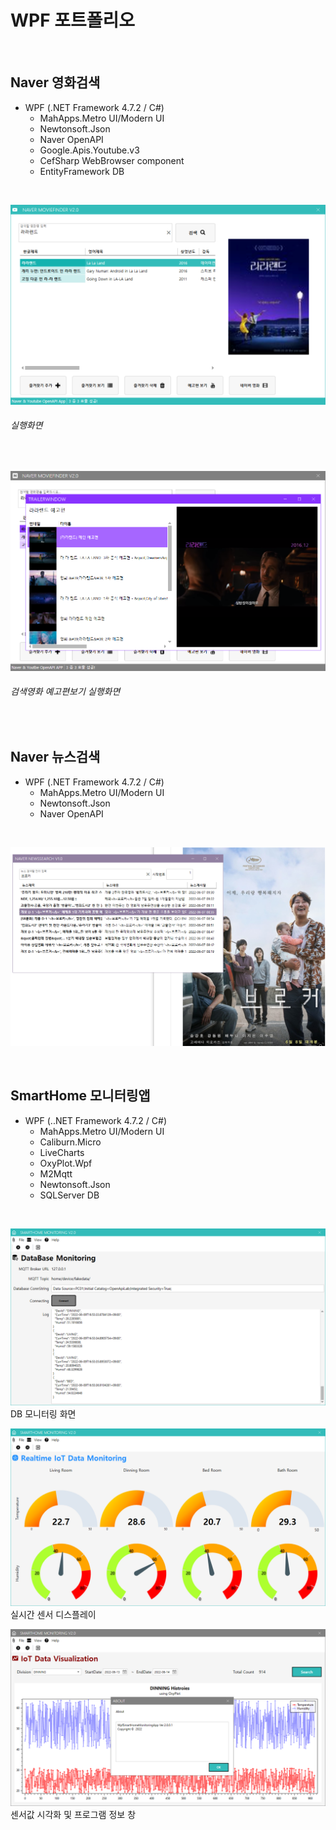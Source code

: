 # WPF 포트폴리오 

<br/>

## Naver 영화검색
- WPF (.NET Framework 4.7.2 / C#)
  - MahApps.Metro UI/Modern UI
  - Newtonsoft.Json
  - Naver OpenAPI
  - Google.Apis.Youtube.v3
  - CefSharp WebBrowser component
  - EntityFramework DB

<br/>
  
  ![NaverMovieFinder](https://github.com/KDH5706/StudyWPF/blob/main/capture/lalaland.png)
  ###### 실행화면

<br/>
  
  ![YoutubePlay](https://github.com/KDH5706/StudyWPF/blob/main/capture/youtube_trailer.png)
  ###### 검색영화 예고편보기 실행화면

<br/>

## Naver 뉴스검색
- WPF (.NET Framework 4.7.2 / C#)
  - MahApps.Metro UI/Modern UI
  - Newtonsoft.Json
  - Naver OpenAPI

<br/>

![NaverNewsSearch](https://github.com/KDH5706/StudyWPF/blob/main/capture/naver_newssearch.png)

<br/>

## SmartHome 모니터링앱
- WPF (..NET Framework 4.7.2 / C#)
  - MahApps.Metro UI/Modern UI
  - Caliburn.Micro
  - LiveCharts
  - OxyPlot.Wpf
  - M2Mqtt
  - Newtonsoft.Json
  - SQLServer DB

<br/>

![SmartHomMonitoring](https://github.com/KDH5706/StudyWPF/blob/main/capture/SmartHomeMonitoring.png)
DB 모니터링 화면

![RealTimeView](https://raw.githubusercontent.com/KDH5706/StudyWPF/main/capture/RealTimeView.png)
실시간 센서 디스플레이

![HistoryView](https://raw.githubusercontent.com/KDH5706/StudyWPF/main/capture/HistoryView.png)
센서값 시각화 및 프로그램 정보 창


